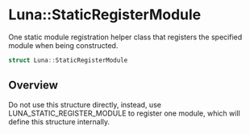 # Luna::StaticRegisterModule
One static module registration helper class that registers the specified module when being constructed. 

```c++
struct Luna::StaticRegisterModule
```

## Overview
Do not use this structure directly, instead, use LUNA_STATIC_REGISTER_MODULE to register one module, which will define this structure internally. 

